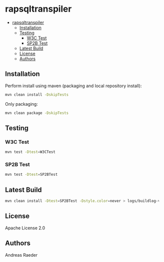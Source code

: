 # rapsqltranspiler

- [rapsqltranspiler](#rapsqltranspiler)
  - [Installation](#installation)
  - [Testing](#testing)
    - [W3C Test](#w3c-test)
    - [SP2B Test](#sp2b-test)
  - [Latest Build](#latest-build)
  - [License](#license)
  - [Authors](#authors)

## Installation

Perform install using maven (packaging and local repository install):

```bash
mvn clean install -DskipTests
```

Only packaging:

```bash
mvn clean package -DskipTests
```

## Testing

### W3C Test

```bash
mvn test -Dtest=W3CTest
```

### SP2B Test

```bash
mvn test -Dtest=SP2BTest
```

## Latest Build

```bash
mvn clean install -Dtest=SP2BTest -Dstyle.color=never > logs/buildlog-v0.2.1-rdfid.txt 
```

## License

Apache License 2.0

## Authors

Andreas Raeder
